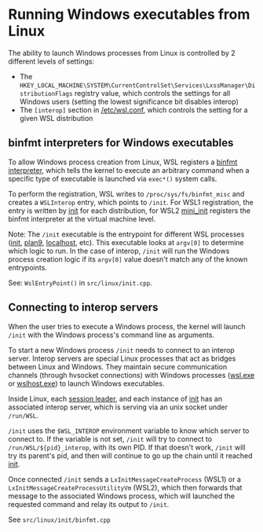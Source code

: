 # Running Windows executables from Linux

The ability to launch Windows processes from Linux is controlled by 2 different levels of settings: 

- The `HKEY_LOCAL_MACHINE\SYSTEM\CurrentControlSet\Services\LxssManager\DistributionFlags` registry value, which controls the settings for all Windows users (setting the lowest significance bit disables interop)
- The `[interop]` section in [/etc/wsl.conf](https://learn.microsoft.com/windows/wsl/wsl-config#wslconf), which controls the setting for a given WSL distribution

## binfmt interpreters for Windows executables 

To allow Windows process creation from Linux, WSL registers a [binfmt interpreter](https://docs.kernel.org/admin-guide/binfmt-misc.html), which tells the kernel to execute an arbitrary command when a specific type of executable is launched via `exec*()` system calls.

To perform the registration, WSL writes to `/proc/sys/fs/binfmt_misc` and creates a `WSLInterop` entry, which points to `/init`. For WSL1 registration, the entry is written by [init](init.md) for each distribution, for WSL2 [mini_init](mini_init.md) registers the binfmt interpreter at the virtual machine level. 

Note: The `/init` executable is the entrypoint for different WSL processes ([init](init.md), [plan9](plan9.md), [localhost](localhost.md), etc). This executable looks at `argv[0]` to determine which logic to run. In the case of interop, `/init` will run the Windows process creation logic if its `argv[0]` value doesn't match any of the known entrypoints.

See: `WslEntryPoint()` in `src/linux/init.cpp`.

## Connecting to interop servers

When the user tries to execute a Windows process, the kernel will launch `/init` with the Windows process's command line as arguments. 

To start a new Windows process `/init` needs to connect to an interop server. Interop servers are special Linux processes that act as bridges between Linux and Windows. They maintain secure communication channels (through hvsocket connections) with Windows processes ([wsl.exe](wsl.exe.md) or [wslhost.exe](wslhost.exe.md)) to launch Windows executables.

Inside Linux, each [session leader](session-leader.md), and each instance of [init](init.md) has an associated interop server, which is serving via an unix socket under `/run/WSL`.

`/init` uses the `$WSL_INTEROP` environment variable to know which server to connect to. If the variable is not set, `/init` will try to connect to `/run/WSL/${pid}_interop`, with its own PID. If that doesn't work, `/init` will try its parent's pid, and then will continue to go up the chain until it reached [init](init.md).

Once connected `/init` sends a `LxInitMessageCreateProcess` (WSL1) or a `LxInitMessageCreateProcessUtilityVm` (WSL2), which then forwards that message to the associated Windows process, which will launched the requested command and relay its output to `/init`. 

See `src/linux/init/binfmt.cpp`